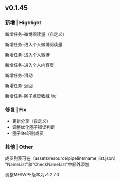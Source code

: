## v0.1.45
### 新增 | Highlight

新增任务-微博阅读量（自定义）

新增任务-进入个人微博阅读量

新增任务-进入个人微博

新增任务-进入个人内容页

新增任务-滑动

新增任务-返回

新增任务-圈子点赞收藏 lite

### 修复 | Fix

* 更新分享（自定义）
* 调整优化圈子错误判断
* 圈子lite识别成员

### 其他 | Other

成员列表可在（assets\resource\pipeline\name_list.json）
"NameList"和"CheckNameList"中额外添加

调整MFAWPF版本为v1.2.7.0